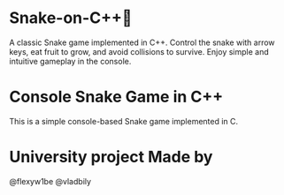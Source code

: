 # Snake-on-C++🐍
A classic Snake game implemented in C++. Control the snake with arrow keys, eat fruit to grow, and avoid collisions to survive. Enjoy simple and intuitive gameplay in the console.


# Console Snake Game in C++

This is a simple console-based Snake game implemented in C.


# University project Made by
@flexyw1be @vladbily
